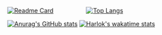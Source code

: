 [![Readme Card](https://github-readme-stats.vercel.app/api/pin/?username=KayCHENvip&repo=vulnerability-poc)](https://github.com/KayCHENvip/vulnerability-poc)&nbsp;&nbsp;&nbsp;&nbsp;&nbsp;&nbsp; &nbsp;&nbsp;&nbsp;&nbsp;&nbsp;&nbsp;&nbsp;&nbsp;&nbsp;&nbsp;&nbsp;&nbsp;[![Top Langs](https://github-readme-stats.vercel.app/api/top-langs/?username=KayCHENvip&layout=compact)](https://github.com/KayCHENvip/github-readme-stats)

[![Anurag's GitHub stats](https://github-readme-stats.vercel.app/api?username=KayCHENvip&show_icons=true&theme=synthwave)](https://github.com/KayCHENvip/github-readme-stats)
[![Harlok's wakatime stats](https://github-readme-stats.vercel.app/api/wakatime?username=KayCHENvip)](https://github.com/anuraghazra/github-readme-stats)






